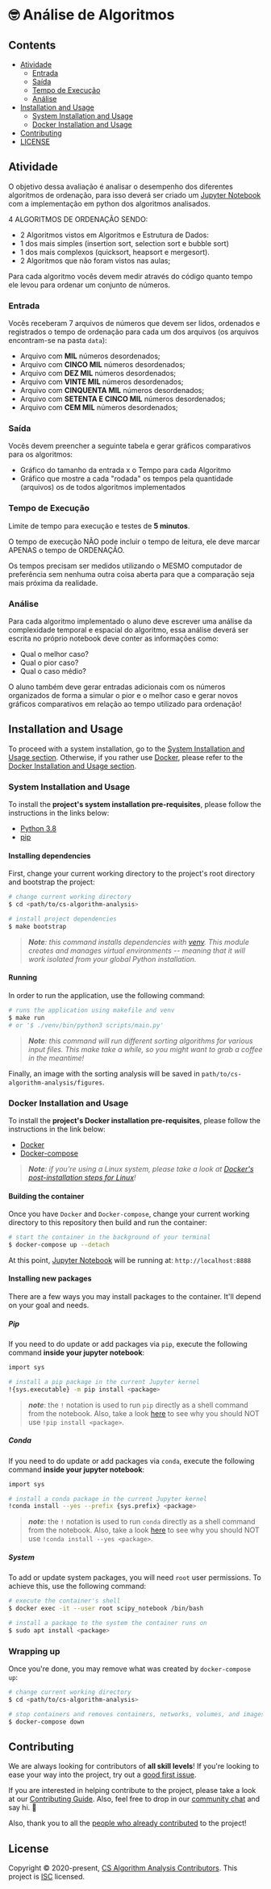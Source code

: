 # 🤓 Análise de Algoritmos

## Contents

- [Atividade](#atividade)
  - [Entrada](#entrada)
  - [Saída](#saída)
  - [Tempo de Execução](#tempo-de-execução)
  - [Análise](#análise)
- [Installation and Usage](#installation-and-usage)
  - [System Installation and Usage](#system-installation-and-usage)
  - [Docker Installation and Usage](#docker-installation-and-usage)
- [Contributing](#contributing)
- [LICENSE](#license)

## Atividade

O objetivo dessa avaliação é analisar o desempenho dos diferentes algoritmos de ordenação, para isso deverá ser criado um [Jupyter Notebook](https://jupyter.org/) com a implementação em python dos algoritmos analisados.

4 ALGORITMOS DE ORDENAÇÃO SENDO:

- 2 Algoritmos vistos em Algoritmos e Estrutura de Dados:
- 1 dos mais simples (insertion sort, selection sort e bubble sort)
- 1 dos mais complexos (quicksort, heapsort e mergesort).
- 2 Algoritmos que não foram vistos nas aulas;

Para cada algoritmo vocês devem medir através do código quanto tempo ele levou para ordenar um conjunto de números.

### Entrada

Vocês receberam 7 arquivos de números que devem ser lidos, ordenados e registrados o tempo de ordenação para cada um dos arquivos (os arquivos encontram-se na pasta `data`):

- Arquivo com **MIL** números desordenados;
- Arquivo com **CINCO MIL** números desordenados;
- Arquivo com **DEZ MIL** números desordenados;
- Arquivo com **VINTE MIL** números desordenados;
- Arquivo com **CINQUENTA MIL** números desordenados;
- Arquivo com **SETENTA E CINCO MIL** números desordenados;
- Arquivo com **CEM MIL** números desordenados;

### Saída

Vocês devem preencher a seguinte tabela e gerar gráficos comparativos para os algoritmos:

- Gráfico do tamanho da entrada x o Tempo para cada Algoritmo
- Gráfico que mostre a cada "rodada" os tempos pela quantidade (arquivos) os de todos algoritmos implementados

### Tempo de Execução

Limite de tempo para execução e testes de **5 minutos**.

O tempo de execução NÃO pode incluir o tempo de leitura, ele deve marcar APENAS o tempo de ORDENAÇÃO.

Os tempos precisam ser medidos utilizando o MESMO computador de preferência sem nenhuma outra coisa aberta para que a comparação seja mais próxima da realidade.

### Análise

Para cada algoritmo implementado o aluno deve escrever uma análise da complexidade temporal e espacial do algoritmo, essa análise deverá ser escrita no próprio notebook deve conter as informações como:

- Qual o melhor caso?
- Qual o pior caso?
- Qual o caso médio?

O aluno também deve gerar entradas adicionais com os números organizados de forma a simular o pior e o melhor caso e gerar novos gráficos comparativos em relação ao tempo utilizado para ordenação!

## Installation and Usage

To proceed with a system installation, go to the [System Installation and Usage section](#system-installation-and-usage). Otherwise, if you rather use [Docker](https://www.docker.com), please refer to the [Docker Installation and Usage section](#docker-installation-and-usage).

### System Installation and Usage

To install the **project's system installation pre-requisites**, please follow the instructions in the links below:

- [Python 3.8](https://www.python.org/downloads/)
- [pip](https://pip.pypa.io/en/stable/installing/)

#### Installing dependencies

First, change your current working directory to the project's root directory and bootstrap the project:

```bash
# change current working directory
$ cd <path/to/cs-algorithm-analysis>

# install project dependencies
$ make bootstrap
```

>_**Note**: this command installs dependencies with [venv](https://docs.python.org/3/tutorial/venv.html#creating-virtual-environments). This module creates and manages virtual environments -- meaning that it will work isolated from your global Python installation._

#### Running

In order to run the application, use the following command:

```bash
# runs the application using makefile and venv
$ make run
# or '$ ./venv/bin/python3 scripts/main.py'
```

>_**Note**: this command will run different sorting algorithms for various input files. This make take a while, so you might want to grab a coffee in the meantime!_

Finally, an image with the sorting analysis will be saved in `path/to/cs-algorithm-analysis/figures`.

### Docker Installation and Usage

To install the **project's Docker installation pre-requisites**, please follow the instructions in the link below:

- [Docker](https://docs.docker.com/get-docker/)
- [Docker-compose](https://docs.docker.com/compose/install/)

> _**Note**: if you're using a Linux system, please take a look at [Docker's post-installation steps for Linux](https://docs.docker.com/engine/install/linux-postinstall/)!_

#### Building the container

Once you have `Docker` and `Docker-compose`, change your current working directory to this repository then build and run the container:

```bash
# start the container in the background of your terminal
$ docker-compose up --detach
```

At this point, [Jupyter Notebook](https://jupyter.org) will be running at: `http://localhost:8888`

#### Installing new packages

There are a few ways you may install packages to the container. It'll depend on your goal and needs.

##### Pip

If you need to do update or add packages via `pip`, execute the following command **inside your jupyter notebook**:

```bash
import sys

# install a pip package in the current Jupyter kernel
!{sys.executable} -m pip install <package>
```

> _**note**_: the `!` notation is used to run `pip` directly as a shell command from the notebook. Also, take a look [here](https://jakevdp.github.io/blog/2017/12/05/installing-python-packages-from-jupyter/) to see why you should NOT use `!pip install <package>`.

##### Conda

If you need to do update or add packages via `conda`, execute the following command **inside your jupyter notebook**:

```bash
import sys

# install a conda package in the current Jupyter kernel
!conda install --yes --prefix {sys.prefix} <package>
```

> _**note**_: the `!` notation is used to run `conda` directly as a shell command from the notebook. Also, take a look [here](https://jakevdp.github.io/blog/2017/12/05/installing-python-packages-from-jupyter/) to see why you should NOT use `!conda install --yes <package>`.

##### System

To add or update system packages, you will need `root` user permissions. To achieve this, use the following command:

```bash
# execute the container's shell
$ docker exec -it --user root scipy_notebook /bin/bash

# install a package to the system the container runs on
$ sudo apt install <package>
```

### Wrapping up

Once you're done, you may remove what was created by `docker-compose up`:

```bash
# change current working directory
$ cd <path/to/cs-algorithm-analysis>

# stop containers and removes containers, networks, volumes, and images created by `docker-compose up`
$ docker-compose down
```

## Contributing

We are always looking for contributors of **all skill levels**! If you're looking to ease your way into the project, try out a [good first issue](https://github.com/lcbm/cs-algorithm-analysis/labels/good%20first%20issue).

If you are interested in helping contribute to the project, please take a look at our [Contributing Guide](CONTRIBUTING.md). Also, feel free to drop in our [community chat](https://gitter.im/lcbm/community) and say hi. 👋

Also, thank you to all the [people who already contributed](https://github.com/lcbm/cs-algorithm-analysis/graphs/contributors) to the project!

## License

Copyright © 2020-present, [CS Algorithm Analysis Contributors](https://github.com/lcbm/cs-algorithm-analysis/graphs/contributors).
This project is [ISC](LICENSE) licensed.
